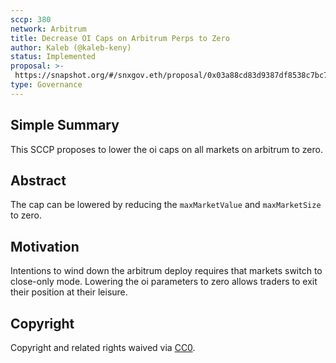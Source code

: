```yaml
---
sccp: 380
network: Arbitrum
title: Decrease OI Caps on Arbitrum Perps to Zero
author: Kaleb (@kaleb-keny)
status: Implemented
proposal: >-
 https://snapshot.org/#/snxgov.eth/proposal/0x03a88cd83d9387df8538c7bc71761620ccf3a94576b9551dd4574205e226128b
type: Governance
---
```


## Simple Summary

This SCCP proposes to lower the oi caps on all markets on arbitrum to zero.

## Abstract

The cap can be lowered by reducing the `maxMarketValue` and `maxMarketSize` to zero.

## Motivation

Intentions to wind down the arbitrum deploy requires that markets switch to close-only mode. Lowering the oi parameters to zero allows traders to exit their position at their leisure. 

## Copyright

Copyright and related rights waived via [CC0](https://creativecommons.org/publicdomain/zero/1.0/).
